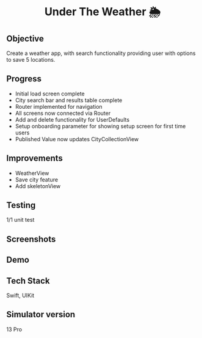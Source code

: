 <h1 align="center">

Under The Weather 🌦

</h1>

## Objective
Create a weather app, with search functionality providing user with options to save 5 locations.

## Progress
- Initial load screen complete
- City search bar and results table complete
- Router implemented for navigation
- All screens now connected via Router
- Add and delete functionality for UserDefaults
- Setup onboarding parameter for showing setup screen for first time users
- Published Value now updates CityCollectionView 

## Improvements
- WeatherView
- Save city feature
- Add skeletonView

## Testing
1/1 unit test

## Screenshots

## Demo

## Tech Stack
Swift, UIKit

## Simulator version
13 Pro
